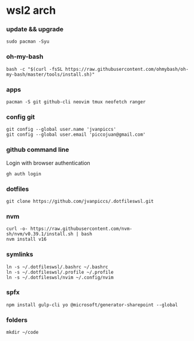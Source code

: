 # wsl2 arch

### update && upgrade
```
sudo pacman -Syu
```

### oh-my-bash
```
bash -c "$(curl -fsSL https://raw.githubusercontent.com/ohmybash/oh-my-bash/master/tools/install.sh)"
```

### apps
```
pacman -S git github-cli neovim tmux neofetch ranger
```

### config git
```
git config --global user.name 'jvanpiccs'
git config --global user.email 'piccojuan@gmail.com'
```

### github command line
Login with browser authentication
```
gh auth login
```

### dotfiles
```
git clone https://github.com/jvanpiccs/.dotfileswsl.git
```

### nvm
```
curl -o- https://raw.githubusercontent.com/nvm-sh/nvm/v0.39.1/install.sh | bash
nvm install v16
```

### symlinks
```
ln -s ~/.dotfileswsl/.bashrc ~/.bashrc
ln -s ~/.dotfileswsl/.profile ~/.profile
ln -s ~/.dotfileswsl/nvim ~/.config/nvim
```

### spfx
```
npm install gulp-cli yo @microsoft/generator-sharepoint --global
```

### folders
```
mkdir ~/code
```
